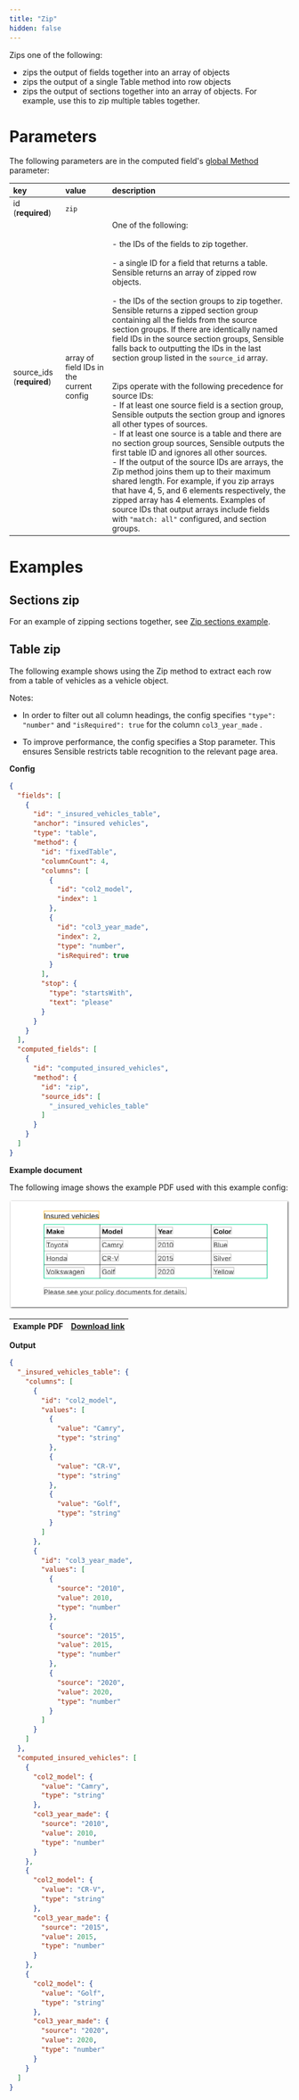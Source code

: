 ```yaml
---
title: "Zip"
hidden: false
---
```

Zips one of the following:

- zips the output of fields together into an array of objects
- zips the output of a single Table method into row objects
- zips the output of sections together into an array of objects. For example, use this to zip multiple tables together. 

Parameters
====

The following parameters are in the computed field's [global Method](doc:computed-field-methods#parameters) parameter: 

| key                        | value                                    | description                                                  |
| :------------------------- | :--------------------------------------- | :----------------------------------------------------------- |
| id (**required**)          | `zip`                                    |                                                              |
| source_ids  (**required**) | array of field IDs in the current config | One of the following: <br/><br/>- the IDs of the fields to zip together.<br/><br/>- a single ID for a field that returns a table. Sensible returns an array of zipped row objects.<br/><br/>- the IDs of the section groups to zip together. Sensible returns a zipped section group containing all the fields from the source section groups. If there are identically named field IDs in the source section groups, Sensible falls back to outputting the IDs in the last section group listed in the `source_id` array.<br/><br/><br/>Zips operate with the following precedence for source IDs: <br/>- If at least one source field is a section group, Sensible outputs the section group and ignores all other types of sources.<br/> - If at least one source is a table and there are no section group sources, Sensible outputs the first table ID and ignores all other sources.  <br/>-  If the output of the source IDs are arrays, the Zip method joins them up to their maximum shared length. For example, if you zip arrays that have 4, 5, and 6 elements respectively, the zipped array has 4 elements. Examples of source IDs that output arrays include fields with `"match: all"` configured, and section groups. |

Examples
====

Sections zip
---

For an example of zipping sections together, see [Zip sections example](doc:sections-example-zip).

Table zip
----


The following example shows using the Zip method to extract each row from a table of vehicles as a vehicle object.

Notes:

- In order to filter out all column headings, the config specifies `"type": "number"` and `"isRequired": true` for the column `col3_year_made` .

- To improve performance, the config specifies a Stop parameter. This ensures Sensible restricts table recognition to the relevant page area.

**Config**

```json
{
  "fields": [
    {
      "id": "_insured_vehicles_table",
      "anchor": "insured vehicles",
      "type": "table",
      "method": {
        "id": "fixedTable",
        "columnCount": 4,
        "columns": [
          {
            "id": "col2_model",
            "index": 1
          },
          {
            "id": "col3_year_made",
            "index": 2,
            "type": "number",
            "isRequired": true
          }
        ],
        "stop": {
          "type": "startsWith",
          "text": "please"
        }
      }
    }
  ],
  "computed_fields": [
    {
      "id": "computed_insured_vehicles",
      "method": {
        "id": "zip",
        "source_ids": [
          "_insured_vehicles_table"
        ]
      }
    }
  ]
}
```



**Example document**

The following image shows the example PDF used with this example config:

![Click to enlarge](https://raw.githubusercontent.com/sensible-hq/sensible-docs/main/readme-sync/assets/v0/images/final/zip.png)

| Example PDF | [Download link](https://raw.githubusercontent.com/sensible-hq/sensible-docs/main/readme-sync/assets/v0/pdfs/zip.pdf) |
| ------------------- | ------------------------------------------------------------ |

**Output**

```json
{
  "_insured_vehicles_table": {
    "columns": [
      {
        "id": "col2_model",
        "values": [
          {
            "value": "Camry",
            "type": "string"
          },
          {
            "value": "CR-V",
            "type": "string"
          },
          {
            "value": "Golf",
            "type": "string"
          }
        ]
      },
      {
        "id": "col3_year_made",
        "values": [
          {
            "source": "2010",
            "value": 2010,
            "type": "number"
          },
          {
            "source": "2015",
            "value": 2015,
            "type": "number"
          },
          {
            "source": "2020",
            "value": 2020,
            "type": "number"
          }
        ]
      }
    ]
  },
  "computed_insured_vehicles": [
    {
      "col2_model": {
        "value": "Camry",
        "type": "string"
      },
      "col3_year_made": {
        "source": "2010",
        "value": 2010,
        "type": "number"
      }
    },
    {
      "col2_model": {
        "value": "CR-V",
        "type": "string"
      },
      "col3_year_made": {
        "source": "2015",
        "value": 2015,
        "type": "number"
      }
    },
    {
      "col2_model": {
        "value": "Golf",
        "type": "string"
      },
      "col3_year_made": {
        "source": "2020",
        "value": 2020,
        "type": "number"
      }
    }
  ]
}
```

